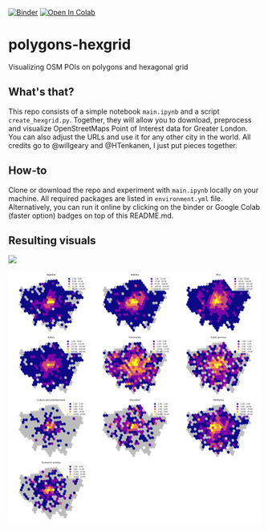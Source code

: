 [![Binder](https://mybinder.org/badge_logo.svg)](https://mybinder.org/v2/gh/mikhailsirenko/polygons-hexgrid/master?filepath=main.ipynb)
[![Open In Colab](https://colab.research.google.com/assets/colab-badge.svg)](https://colab.research.google.com/github/mikhailsirenko/polygons-hexgrid/blob/master/main.ipynb)



# polygons-hexgrid
Visualizing OSM POIs on polygons and hexagonal grid

## What's that?
This repo consists of a simple notebook ```main.ipynb``` and a script ```create_hexgrid.py```. Together, they will allow you to download, preprocess and visualize OpenStreetMaps Point of Interest data for Greater London. You can also adjust the URLs and use it for any other city in the world. All credits go to @willgeary and @HTenkanen, I just put pieces together. 

## How-to
Clone or download the repo and experiment with ```main.ipynb``` locally on your machine. All required packages are listed in ```environment.yml``` file. Alternatively, you can run it online by clicking on the binder or Google Colab (faster option) badges on top of this README.md.

## Resulting visuals
![](https://github.com/mikhailsirenko/polygons-hexgrid/blob/master/choropleth-polygon.png)

![](https://github.com/mikhailsirenko/polygons-hexgrid/blob/master/choropleth-hexgrid.png)
